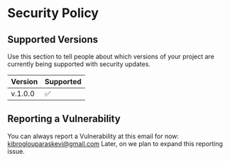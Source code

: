 # Security Policy

## Supported Versions

Use this section to tell people about which versions of your project are
currently being supported with security updates.

| Version | Supported          |
| ------- | ------------------ |
| v.1.0.0 | :white_check_mark: |

## Reporting a Vulnerability

You can always report a Vulnerability at this email for now: kibroglouparaskevi@gmail.com
Later, on we plan to expand this reporting issue. 
